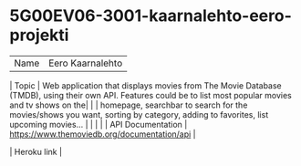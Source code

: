 # 5G00EV06-3001-kaarnalehto-eero-projekti


|       |                               |
| ------|-------------------------------|
| Name  |              Eero Kaarnalehto |

| Topic |              Web application that displays movies from The Movie Database (TMDB), using their own API. Features could be to list most popular movies and tv shows on the|
|       |             homepage, searchbar to search for the movies/shows you want, sorting by category, adding to favorites, list upcoming movies...                              |
|       |                                                                                                                                                                        |
| API Documentation |  https://www.themoviedb.org/documentation/api |

| Heroku link |  
